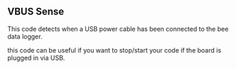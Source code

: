 ## VBUS Sense

This code detects when a USB power cable has been connected to the bee data logger.

this code can be useful if you want to stop/start your code if the board is plugged in via USB.